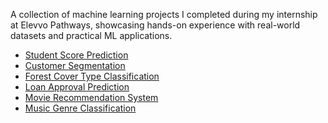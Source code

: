 
A collection of machine learning projects I completed during my internship at Elevvo Pathways, showcasing hands-on experience with real-world datasets and practical ML applications.
<ul>
  <li><a href="https://tinyurl.com/33r86uws" target="blank">Student Score Prediction</a></li>
  <li><a href="https://tinyurl.com/2hah3c63" target="_blank">Customer Segmentation</a></li>
  <li><a href="https://tinyurl.com/4b6abh64" target="_blank">Forest Cover Type Classification</a></li>
  <li><a href="https://tinyurl.com/mryt5ehy" target="_blank">Loan Approval Prediction</a></li>
  <li><a href="https://tinyurl.com/4yfykyc4" target="_blank">Movie Recommendation System</a></li>
  <li><a href="https://tinyurl.com/39svvjek" target="_blank">Music Genre Classification</a></li>
</ul>
